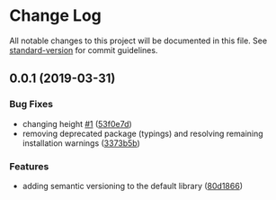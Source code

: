 # Change Log

All notable changes to this project will be documented in this file. See [standard-version](https://github.com/conventional-changelog/standard-version) for commit guidelines.

<a name="0.0.1"></a>
## 0.0.1 (2019-03-31)


### Bug Fixes

* changing height [#1](https://github.com/Boemska/clarity-h54s-seed-app/issues/1) ([53f0e7d](https://github.com/Boemska/clarity-h54s-seed-app/commit/53f0e7d))
* removing deprecated package (typings) and resolving remaining installation warnings ([3373b5b](https://github.com/Boemska/clarity-h54s-seed-app/commit/3373b5b))


### Features

* adding semantic versioning to the default library ([80d1866](https://github.com/Boemska/clarity-h54s-seed-app/commit/80d1866))
